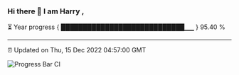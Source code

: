### Hi there 👋 I am Harry , 

⏳ Year progress { ████████████████████████████▁▁ } 95.40 %

---

⏰ Updated on Thu, 15 Dec 2022 04:57:00 GMT

![Progress Bar CI](https://github.com/duykhang68/duykhang68/workflows/Progress%20Bar%20CI/badge.svg)
